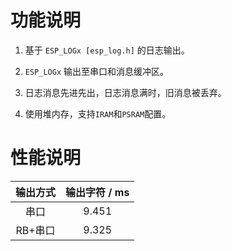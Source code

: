 # 功能说明

1. 基于 `ESP_LOGx [esp_log.h]` 的日志输出。

2. `ESP_LOGx` 输出至串口和消息缓冲区。

3. 日志消息先进先出，日志消息满时，旧消息被丢弃。

4. 使用堆内存，支持`IRAM`和`PSRAM`配置。


# 性能说明


| 输出方式 | 输出字符 / ms |
| :---: | :---: |
| 串口 | 9.451 |
| RB+串口 | 9.325 |

